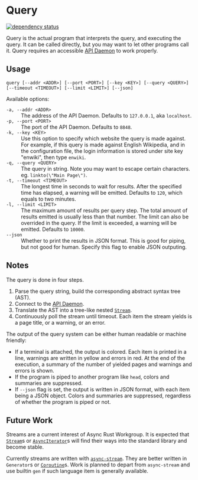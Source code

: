 # Query #
[![dependency status](https://deps.rs/repo/github/milkydeferwm/pagelistbot/status.svg?path=bin%2Fquery)](https://deps.rs/repo/github/milkydeferwm/pagelistbot?path=bin%2Fquery)

Query is the actual program that interprets the query, and executing the query. It can be called directly, but you may want to let other programs call it. Query requires an accessible [API Daemon](/bin/api_daemon/) to work properly.

## Usage ##
```
query [--addr <ADDR>] [--port <PORT>] [--key <KEY>] [--query <QUERY>] [--timeout <TIMEOUT>] [--limit <LIMIT>] [--json]
```
Available options:
<dl>
<dt><code>-a, --addr &lt;ADDR&gt;</code></dt>
<dd>The address of the API Daemon. Defaults to <code>127.0.0.1</code>, aka <code>localhost</code>.</dd>
<dt><code>-p, --port &lt;PORT&gt;</code></dt>
<dd>The port of the API Daemon. Defaults to <code>8848</code>.</dd>
<dt><code>-k, --key &lt;KEY&gt;</code></dt>
<dd>Use this option to specify which website the query is made against. For example, if this query is made against English Wikipedia, and in the configuration file, the login information is stored under site key "enwiki", then type <code>enwiki</code>.</dd>
<dt><code>-q, --query &lt;QUERY&gt;</code></dt>
<dd>The query in string. Note you may want to escape certain characters. eg. <code>linkto(\"Main Page\")</code>.</dd>
<dt><code>-t, --timeout &lt;TIMEOUT&gt;</code></dt>
<dd>The longest time in seconds to wait for results. After the specified time has elapsed, a warning will be emitted. Defaults to <code>120</code>, which equals to two minutes.</dd>
<dt><code>-l, --limit &lt;LIMIT&gt;</code></dt>
<dd>The maximum amount of results per query step. The total amount of results emitted is usually less than that number. The limit can also be overrided in the query. If the limit is exceeded, a warning will be emitted. Defaults to <code>10000</code>.</dd>
<dt><code>--json</code></dt>
<dd>Whether to print the results in JSON format. This is good for piping, but not good for human. Specify this flag to enable JSON outputing.</dd>
</dl>

## Notes ##
The query is done in four steps.
1. Parse the query string, build the corresponding abstract syntax tree (AST).
2. Connect to the [API Daemon](/bin/api_daemon/).
3. Translate the AST into a tree-like nested [`Stream`](https://docs.rs/futures/latest/futures/stream/trait.Stream.html).
4. Continuously poll the stream until timeout. Each item the stream yields is a page title, or a warning, or an error.

The output of the query system can be either human readable or machine friendly:
* If a terminal is attached, the output is colored. Each item is printed in a line, warnings are written in yellow and errors in red. At the end of the execution, a summary of the number of yielded pages and warnings and errors is shown.
* If the program is piped to another program like `head`, colors and summaries are suppressed.
* If `--json` flag is set, the output is written in JSON format, with each item being a JSON object. Colors and summaries are suppressed, regardless of whether the program is piped or not.

## Future Work ##
Streams are a current interest of Async Rust Workgroup. It is expected that [`Stream`](https://docs.rs/futures/latest/futures/stream/trait.Stream.html)s or [`AsyncIterator`](https://doc.rust-lang.org/stable/core/async_iter/trait.AsyncIterator.html)s will find their ways into the standard library and become stable.

Currently streams are written with [`async-stream`](https://crates.io/crates/async-stream). They are better written in `Generator`s or [`Coroutine`](https://doc.rust-lang.org/stable/core/ops/trait.Coroutine.html)s. Work is planned to depart from `async-stream` and use builtin `gen` if such language item is generally available.

